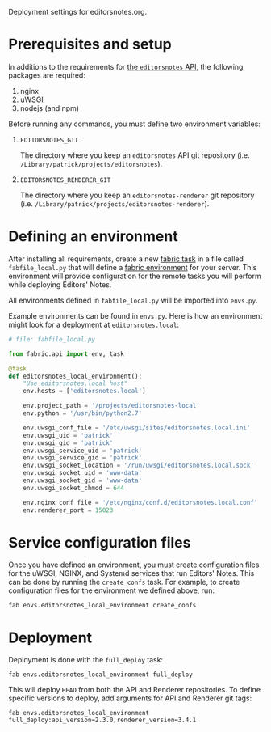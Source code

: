 Deployment settings for editorsnotes.org.


# Prerequisites and setup

In additions to the requirements for [the `editorsnotes` API], the following
packages are required:

  1. nginx
  2. uWSGI
  3. nodejs (and npm)

Before running any commands, you must define two environment variables:

  1. `EDITORSNOTES_GIT`

     The directory where you keep an `editorsnotes` API git repository
     (i.e. `/Library/patrick/projects/editorsnotes`).

  2. `EDITORSNOTES_RENDERER_GIT`

     The directory where you keep an `editorsnotes-renderer` git repository
     (i.e. `/Library/patrick/projects/editorsnotes-renderer`).


# Defining an environment

After installing all requirements, create a new [fabric task] in a file called
`fabfile_local.py` that will define a [fabric environment] for your server.
This environment will provide configuration for the remote tasks you will
perform while deploying Editors' Notes.

All environments defined in `fabfile_local.py` will be imported into `envs.py`.

Example environments can be found in `envs.py`. Here is how an environment
might look for a deployment at `editorsnotes.local`:

```python
# file: fabfile_local.py

from fabric.api import env, task

@task
def editorsnotes_local_environment():
    "Use editorsnotes.local host"
    env.hosts = ['editorsnotes.local']

    env.project_path = '/projects/editorsnotes-local'
    env.python = '/usr/bin/python2.7'

    env.uwsgi_conf_file = '/etc/uwsgi/sites/editorsnotes.local.ini'
    env.uwsgi_uid = 'patrick'
    env.uwsgi_gid = 'patrick'
    env.uwsgi_service_uid = 'patrick'
    env.uwsgi_service_gid = 'patrick'
    env.uwsgi_socket_location = '/run/uwsgi/editorsnotes.local.sock'
    env.uwsgi_socket_uid = 'www-data'
    env.uwsgi_socket_gid = 'www-data'
    env.uwsgi_socket_chmod = 644

    env.nginx_conf_file = '/etc/nginx/conf.d/editorsnotes.local.conf'
    env.renderer_port = 15023
```

# Service configuration files

Once you have defined an environment, you must create configuration files for
the uWSGI, NGINX, and Systemd services that run Editors' Notes. This can be
done by running the `create_confs` task. For example, to create configuration
files for the environment we defined above, run:

  `fab envs.editorsnotes_local_environment create_confs`


# Deployment

Deployment is done with the `full_deploy` task:

  `fab envs.editorsnotes_local_environment full_deploy`

This will deploy `HEAD` from both the API and Renderer repositories. To define
specific versions to deploy, add arguments for API and Renderer git tags:

  `fab envs.editorsnotes_local_environment full_deploy:api_version=2.3.0,renderer_version=3.4.1`


[The `editorsnotes` API]: https://github.com/editorsnotes/editorsnotes#installation
[fabric task]: http://docs.fabfile.org/en/1.10/api/core/tasks.html
[fabric environment]: http://docs.fabfile.org/en/1.10/usage/env.html
